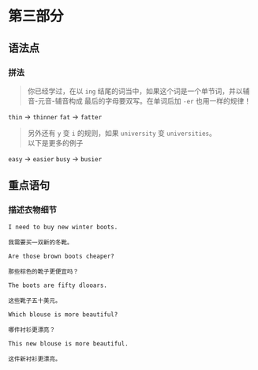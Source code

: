 # 第三部分

## 语法点

### 拼法

> 你已经学过，在以 `ing` 结尾的词当中，如果这个词是一个单节词，并以辅音-元音-辅音构成
> 最后的字母要双写。在单词后加 `-er` 也用一样的规律！

`thin` -> `thinner`
`fat` -> `fatter`

> 另外还有 `y` 变 `i` 的规则，如果 `university` 变 `universities`。  
> 以下是更多的例子

`easy` -> `easier`
`busy` -> `busier`

## 重点语句

### 描述衣物细节

```text
I need to buy new winter boots.

我需要买一双新的冬靴。
```

```text
Are those brown boots cheaper?

那些棕色的靴子更便宜吗？
```

```text
The boots are fifty dlooars.

这些靴子五十美元。
```

```text
Which blouse is more beautiful?

哪件衬衫更漂亮？
```

```text
This new blouse is more beautiful.

这件新衬衫更漂亮。
```
